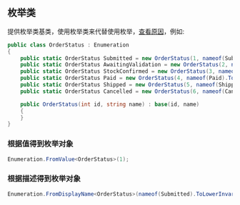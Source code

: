 ## 枚举类

提供枚举类基类，使用枚举类来代替使用枚举，[查看原因](https://learn.microsoft.com/zh-cn/dotnet/architecture/microservices/microservice-ddd-cqrs-patterns/enumeration-classes-over-enum-types)，例如:

```csharp
public class OrderStatus : Enumeration
{
    public static OrderStatus Submitted = new OrderStatus(1, nameof(Submitted).ToLowerInvariant());
    public static OrderStatus AwaitingValidation = new OrderStatus(2, nameof(AwaitingValidation).ToLowerInvariant());
    public static OrderStatus StockConfirmed = new OrderStatus(3, nameof(StockConfirmed).ToLowerInvariant());
    public static OrderStatus Paid = new OrderStatus(4, nameof(Paid).ToLowerInvariant());
    public static OrderStatus Shipped = new OrderStatus(5, nameof(Shipped).ToLowerInvariant());
    public static OrderStatus Cancelled = new OrderStatus(6, nameof(Cancelled).ToLowerInvariant());

    public OrderStatus(int id, string name) : base(id, name)
    {
    }
}
```

### 根据值得到枚举对象

```csharp
Enumeration.FromValue<OrderStatus>(1);
```

### 根据描述得到枚举对象

```csharp
Enumeration.FromDisplayName<OrderStatus>(nameof(Submitted).ToLowerInvariant());
```